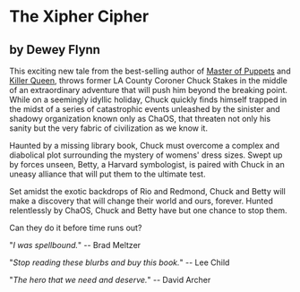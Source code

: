 # The Xipher Cipher

## by Dewey Flynn

This exciting new tale from the best-selling author of [Master of Puppets]() and [Killer Queen](),
throws former LA County Coroner Chuck Stakes in the middle of an extraordinary adventure that will push
him beyond the breaking point. While on a seemingly idyllic holiday, Chuck quickly finds
himself trapped in the midst of a series of catastrophic events unleashed by the sinister
and shadowy organization known only as ChaOS, that threaten not only his sanity but the
very fabric of civilization as we know it.

Haunted by a missing library book, Chuck must overcome a complex and diabolical plot surrounding the
mystery of womens' dress sizes. Swept up by forces unseen, Betty, a Harvard symbologist,
is paired with Chuck in an uneasy alliance that will put them to the ultimate test.

Set amidst the exotic backdrops of Rio and Redmond, Chuck and
Betty will make a discovery that will change their world and ours, forever.
Hunted relentlessly by ChaOS, Chuck and Betty have but one chance to stop them.

Can they do it before time runs out?

"_I was spellbound._"
-- Brad Meltzer

"_Stop reading these blurbs and buy this book._"
-- Lee Child

"_The hero that we need and deserve._"
-- David Archer
